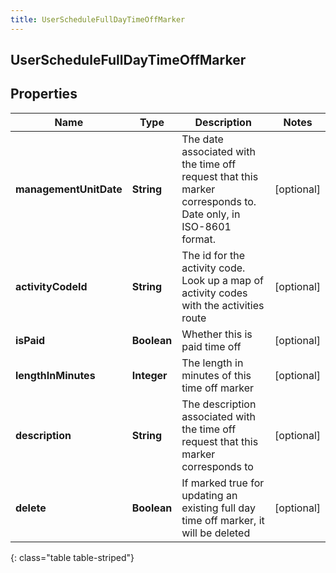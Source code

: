 ```yaml
---
title: UserScheduleFullDayTimeOffMarker
---
```

## UserScheduleFullDayTimeOffMarker


## Properties

| Name | Type | Description | Notes |
| ------------ | ------------- | ------------- | ------------- |
| **managementUnitDate** | <!----><!---->**String**<!----> | The date associated with the time off request that this marker corresponds to.  Date only, in ISO-8601 format. |  [optional] |
| **activityCodeId** | <!----><!---->**String**<!----> | The id for the activity code.  Look up a map of activity codes with the activities route |  [optional] |
| **isPaid** | <!----><!---->**Boolean**<!----> | Whether this is paid time off |  [optional] |
| **lengthInMinutes** | <!----><!---->**Integer**<!----> | The length in minutes of this time off marker |  [optional] |
| **description** | <!----><!---->**String**<!----> | The description associated with the time off request that this marker corresponds to |  [optional] |
| **delete** | <!----><!---->**Boolean**<!----> | If marked true for updating an existing full day time off marker, it will be deleted |  [optional] |
{: class="table table-striped"}



